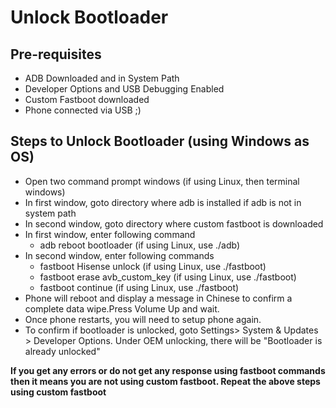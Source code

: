# Unlock Bootloader

## Pre-requisites
- ADB Downloaded and in System Path
- Developer Options and USB Debugging Enabled
- Custom Fastboot downloaded
- Phone connected via USB ;)


## Steps to Unlock Bootloader (using Windows as OS)

- Open two command prompt windows (if using Linux, then terminal windows)
- In first window, goto directory where adb is installed if adb is not in system path
- In second window, goto directory where custom fastboot is downloaded
- In first window, enter following command
  - adb reboot bootloader (if using Linux, use ./adb)
- In second window, enter following commands
    - fastboot Hisense unlock (if using Linux, use ./fastboot)
    - fastboot erase avb_custom_key (if using Linux, use ./fastboot)
    - fastboot continue (if using Linux, use ./fastboot)
 - Phone will reboot and display a message in Chinese to confirm a complete data wipe.Press Volume Up and wait.
 - Once phone restarts, you will need to setup phone again.
 - To confirm if bootloader is unlocked, goto Settings> System & Updates > Developer Options. Under OEM unlocking, there will be "Bootloader is already unlocked"


**If you get any errors or do not get any response using fastboot commands then it means you are not using custom fastboot. Repeat the above steps using custom fastboot**
